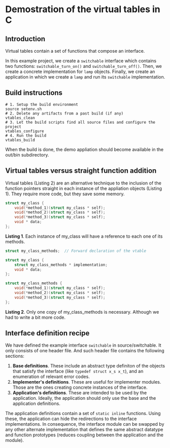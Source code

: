 # Demostration of the virtual tables in C

## Introduction

Virtual tables contain a set of functions that compose an interface.

In this example project, we create a `switchable` interface which contains two functions: `switchable_turn_on()` and `switchable_turn_off()`. Then, we create a concrete implementation for `lamp` objects. Finally, we create an application in which we create a `lamp` and run its `switchable` implementation.

## Build instructions

```
# 1. Setup the build environment
source setenv.sh
# 2. Delete any artifacts from a past build (if any)
vtables_clean
# 3. Let the build scripts find all source files and configure the project
vtables_configure
# 4. Run the build
vtables_build
```

When the build is done, the demo appliation should become available in the out/bin subdirectory.

## Virtual tables versus straight function addition

Virtual tables (Listing 2) are an alternative technique to the inclusion of the function pointers straight in each instance of the appliation objects (Listing 1). They require more code, but they save some memory.

```c
struct my_class {
    void(*method_1)(struct my_class * self);
    void(*method_2)(struct my_class * self);
    void(*method_3)(struct my_class * self);
    void * data;
};
```

**Listing 1**. Each instance of my_class will have a reference to each one of its methods.

```c
struct my_class_methods;  // Forward declaration of the vtable

struct my_class {
    struct my_class_methods * implementation;
    void * data;
};

struct my_class_methods {
    void(*method_1)(struct my_class * self);
    void(*method_2)(struct my_class * self);
    void(*method_3)(struct my_class * self);
};
```

**Listing 2**. Only one copy of my_class_methods is necessary. Although we had to write a bit more code.

## Interface definition recipe

We have defined the example interface `switchable` in source/switchable. It only consists of one header file. And such header file contains the following sections:

1. **Base definitions**. These include an abstract type definiton of the objects that satisfy the interface (like `typedef struct x_s x_t`), and an enumeration of relevant error codes.
2. **Implementer's definitions**. These are useful for implementer modules. Those are the ones creating concrete instances of the interface.
3. **Application's definitions**. These are intended to be used by the application. Ideally, the application should only use the base and the application definitions.

The application definitions contain a set of `static inline` functions. Using these, the application can hide the redirections to the interface implementations. In consequence, the interface module can be swapped by any other alternate implementation that defines the same abstract datatype and function prototypes (reduces coupling between the application and the module).
